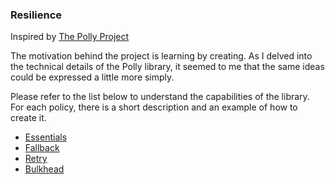 ### Resilience

Inspired by [The Polly Project](https://www.thepollyproject.org)

The motivation behind the project is learning by creating. As I delved into the technical details of the Polly library, it seemed to me that the same ideas could be expressed a little more simply.

Please refer to the list below to understand the capabilities of the library. For each policy, there is a short description and an example of how to create it.

- [Essentials](./examples/essentials.md)
- [Fallback](./examples/fallback/README.md)
- [Retry](./examples/retry/README.md)
- [Bulkhead](./examples/bulkhead/README.md)
